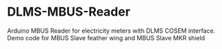 # DLMS-MBUS-Reader
Arduino MBUS Reader for electricity meters with DLMS COSEM interface. Demo code for MBUS Slave feather wing and MBUS Slave MKR shield 
